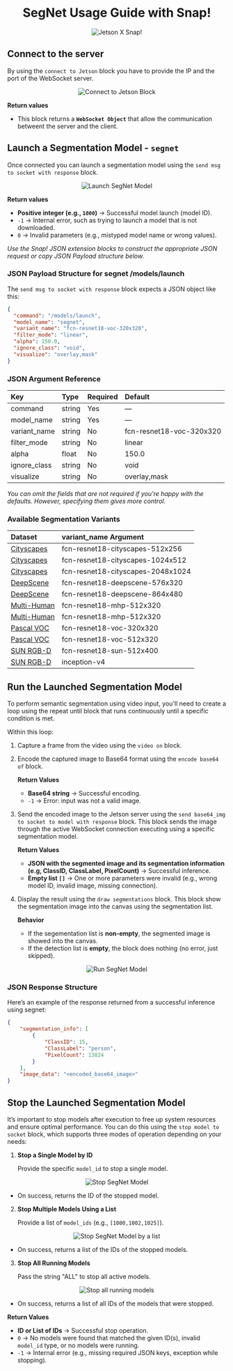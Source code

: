 <h1 align = "center">SegNet Usage Guide with Snap!</h1>

<p align="center">
  <img src="https://github.com/user-attachments/assets/c9056f44-5639-41bb-b2b1-2473cf0680e9" alt="Jetson X Snap!" />
</p>

## Connect to the server

By using the `connect to Jetson` block you have to provide the IP and the port of the WebSocket server. 

<p align="center">
  <img src="https://github.com/user-attachments/assets/2ad79b8e-7c2c-4225-9786-6d4e846d8973" alt="Connect to Jetson Block" />
</p>

**Return values**
* This block returns a **`WebSocket Object`** that allow the communication betweent the server and the client.

## Launch a Segmentation Model - `segnet`

Once connected you can launch a segmentation model using the `send msg to socket with response` block.

<p align="center">
  <img src="https://github.com/user-attachments/assets/33f21e3b-b55e-4f40-a1f2-3796860bbb85" alt="Launch SegNet Model" />
</p>

**Return values**
* **Positive integer (e.g., `1000`)** → Successful model launch (model ID).
* `-1` → Internal error, such as trying to launch a model that is not downloaded.
* `0` → Invalid parameters (e.g., mistyped model name or wrong values).

*Use the Snap! JSON extension blocks to construct the appropriate JSON request or copy JSON Payload structure below.*

### JSON Payload Structure for segnet /models/launch

The `send msg to socket with response` block expects a JSON object like this:

```json
{
  "command": "/models/launch",
  "model_name": "segnet",
  "variant_name": "fcn-resnet18-voc-320x320",
  "filter_mode": "linear",
  "alpha": 150.0,
  "ignore_class": "void",
  "visualize": "overlay,mask"
}
```

### JSON Argument Reference

| Key          | Type    | Required  | Default                  |
|:-------------|:--------|:----------|:-------------------------|
| command      | string  | Yes       | —                        |
| model_name   | string  | Yes       | —                        |
| variant_name | string  | No        | fcn-resnet18-voc-320x320 |
| filter_mode  | string  | No        | linear                   |
| alpha        | float   | No        | 150.0                    |
| ignore_class | string  | No        | void                     |
| visualize    | string  | No        | overlay,mask             |

*You can omit the fields that are not required if you're happy with the defaults. However, specifying them gives more control.*

### Available Segmentation Variants

| Dataset                                                             | variant_name Argument             |
|:--------------------------------------------------------------------|:----------------------------------|
| [Cityscapes](https://www.cityscapes-dataset.com/)                   | fcn-resnet18-cityscapes-512x256   |
| [Cityscapes](https://www.cityscapes-dataset.com/)                   | fcn-resnet18-cityscapes-1024x512	| 
| [Cityscapes](https://www.cityscapes-dataset.com/)                   | fcn-resnet18-cityscapes-2048x1024 |
| [DeepScene](https://deepscene.cs.uni-freiburg.de/)                  | fcn-resnet18-deepscene-576x320    |
| [DeepScene](https://deepscene.cs.uni-freiburg.de/)                  | fcn-resnet18-deepscene-864x480    |
| [Multi-Human](https://lv-mhp.github.io/)                            | fcn-resnet18-mhp-512x320          | 
| [Multi-Human](https://lv-mhp.github.io/)                            | fcn-resnet18-mhp-512x320          |
| [Pascal VOC](https://github.com/paperswithcode/paperswithcode-data) | fcn-resnet18-voc-320x320	        |
| [Pascal VOC](https://github.com/paperswithcode/paperswithcode-data) | fcn-resnet18-voc-512x320		      | 
| [SUN RGB-D](https://rgbd.cs.princeton.edu/)                         | fcn-resnet18-sun-512x400          |
| [SUN RGB-D](https://rgbd.cs.princeton.edu/)                         | inception-v4                      |

## Run the Launched Segmentation Model

To perform semantic segmentation using video input, you'll need to create a loop using the repeat until block that runs continuously until a specific condition is met.

Within this loop:

1. Capture a frame from the video using the `video on` block. 
2. Encode the captured image to Base64 format using the `encode base64 of` block.

   **Return Values**
   * **Base64 string** → Successful encoding.
   * `-1` → Error: input was not a valid image.
     
4. Send the encoded image to the Jetson server using the `send base64_img to socket to model with response` block. This block sends the image through the active WebSocket connection executing using a specific segmentation model.

   **Return Values**
   * **JSON with the segmented image and its segmentation information (e.g, ClassID, ClassLabel, PixelCount)** → Successful inference.
   * **Empty list `[]`** → One or more parameters were invalid (e.g., wrong model ID, invalid image, missing connection).
   
6. Display the result using the `draw segmentations` block. This block show the segmentation image into the canvas using the segmentation list.

   **Behavior**
   * If the segementation list is **non-empty**, the segmented image is showed into the canvas.
   * If the detection list is **empty**, the block does nothing (no error, just skipped).

<p align="center">
  <img src="https://github.com/user-attachments/assets/d1b49a7d-a0c6-4920-8c2e-968b0da22636" alt="Run SegNet Model" />
</p>

### JSON Response Structure

Here’s an example of the response returned from a successful inference using segnet:

```json
{
    "segmentation_info": [
        {
            "ClassID": 15,
            "ClassLabel": "person",
            "PixelCount": 13824
        }
    ],
    "image_data": "<encoded_base64_image>"
}
```

## Stop the Launched Segmentation Model

It’s important to stop models after execution to free up system resources and ensure optimal performance. You can do this using the `stop model to socket` block, which supports three modes of operation depending on your needs:

1. **Stop a Single Model by ID**

    Provide the specific `model_id` to stop a single model.

<p align="center">
  <img src="https://github.com/user-attachments/assets/63e4e4ed-b867-4eaf-8dd3-4b61a99ae924" alt="Stop SegNet Model" />
</p>

 * On success, returns the ID of the stopped model.

2. **Stop Multiple Models Using a List**

    Provide a list of `model_ids` (e.g., `[1000,1002,1025]`).

<p align="center">
  <img src="https://github.com/user-attachments/assets/e752b5ab-72fe-4aee-b243-6fc60ec6adb4" alt="Stop SegNet Model by a list" />
</p>

  * On success, returns a list of the IDs of the stopped models.

3. **Stop All Running Models**

    Pass the string "ALL" to stop all active models.

<p align="center">
  <img src="https://github.com/user-attachments/assets/391aa996-69e4-41c7-9c8e-56f8efaedb0c" alt="Stop all running models" />
</p>
  
  * On success, returns a list of all IDs of the models that were stopped.

**Return Values**
* **ID or List of IDs** → Successful stop operation.
* `0` → No models were found that matched the given ID(s), invalid `model_id` type, or no models were running.
* `-1` → Internal error (e.g., missing required JSON keys, exception while stopping).


